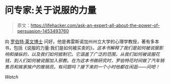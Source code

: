 # 问专家:关于说服的力量

> 原文：<https://lifehacker.com/ask-an-expert-all-about-the-power-of-persuasion-1453493760>

向 [罗伯特·莱文博士](http://psych.csufresno.edu/levine/index.html) 问好。他是弗雷斯诺加州州立大学的心理学教授，著有多本书，包括《说服的力量:我们是如何被买卖的》[](https://www.amazon.com/dp/0471763179?asc_campaign=InlineText&asc_refurl=https://lifehacker.com/ask-an-expert-all-about-the-power-of-persuasion-1453493760&asc_source=&linkCode=ogi&psc=1&smid=ATVPDKIKX0DER&tag=kinjalifehackerlink-20&th=1)*。这本书解释了我们是如何被说服影响和操纵的，以及我们如何抵制它。它涵盖了广泛的范围，从我们如何被说服花钱，到人们如何被说服加入邪教。在为这本书做研究时，罗伯特花时间做了汽车销售员和挨家挨户的推销员。有问题吗？接下来的一个小时他都在闲逛——问吧！*

*Watch*